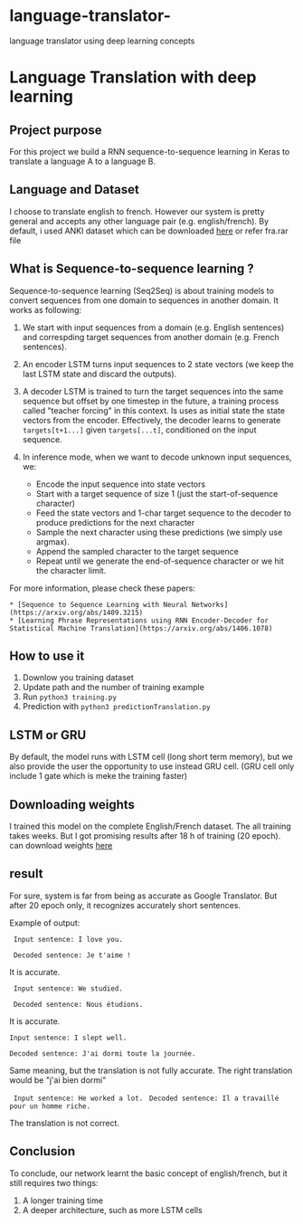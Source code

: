# language-translator-
language translator using deep  learning concepts
# Language Translation with deep learning 

## Project purpose

For this project we build a RNN sequence-to-sequence learning in Keras to translate a language A to a language B.

## Language and Dataset

 I choose to translate english to french. However our system is pretty general and accepts any other language pair (e.g. english/french). By default, i used ANKI dataset which can be  downloaded [here](http://www.manythings.org/anki/) or refer fra.rar file

## What is Sequence-to-sequence learning ?

Sequence-to-sequence learning (Seq2Seq) is about training models to convert sequences from one domain to sequences in another domain. It works as following:

1. We start with input sequences from a domain (e.g. English sentences) and correspding target sequences from another domain
    (e.g. French sentences).
2. An encoder LSTM turns input sequences to 2 state vectors (we keep the last LSTM state and discard the outputs).

3. A decoder LSTM is trained to turn the target sequences into the same sequence but offset by one timestep in the future,     a training process called "teacher forcing" in this context.  Is uses as initial state the state vectors from the encoder.     Effectively, the decoder learns to generate `targets[t+1...]` given `targets[...t]`, conditioned on the input sequence.
	
4. In inference mode, when we want to decode unknown input sequences, we:
    * Encode the input sequence into state vectors
    * Start with a target sequence of size 1 (just the start-of-sequence character)
    *	Feed the state vectors and 1-char target sequence to the decoder to produce predictions for the next character
    * Sample the next character using these predictions (we simply use argmax).
    * Append the sampled character to the target sequence
    * Repeat until we generate the end-of-sequence character or we hit the character limit.
	
For more information, please check these papers:

	* [Sequence to Sequence Learning with Neural Networks](https://arxiv.org/abs/1409.3215)
    * [Learning Phrase Representations using RNN Encoder-Decoder for Statistical Machine Translation](https://arxiv.org/abs/1406.1078)

## How to use it

1. Downlow you training dataset
2. Update path and the number of training example
3. Run ```python3 training.py ```	
4. Prediction with ```python3 predictionTranslation.py```
	
## LSTM or GRU

By default, the model runs with LSTM cell (long short term memory), but we also provide the user the opportunity to use instead GRU cell. (GRU cell only include 1 gate which is meke the training faster)

## Downloading weights

I trained this model on the complete English/French dataset. The all training takes weeks. But I got promising results after 18 h of training (20 epoch).  can download  weights [here](https://drive.google.com/open?id=12s5KVDXex1Icy5FeFMLtQ2ADuWupzG_u)

##  result 

For sure,  system is far from being as accurate as Google Translator. But after 20 epoch only, it recognizes accurately short sentences.

Example of output:

``` Input sentence: I love you.``` 

``` Decoded sentence: Je t'aime !``` 

It is accurate.

``` Input sentence: We studied.``` 

``` Decoded sentence: Nous étudions.``` 

It is accurate.

``` Input sentence: I slept well. ```

``` Decoded sentence: J'ai dormi toute la journée. ```

Same meaning, but the translation is not fully accurate. The right translation would be "j'ai bien dormi"

``` Input sentence: He worked a lot.``` 
``` Decoded sentence: Il a travaillé pour un homme riche.``` 

The translation is not correct.

## Conclusion

To conclude, our network learnt the basic concept of english/french, but it still requires two things:

1. A longer training time
2. A deeper architecture, such as more LSTM cells









